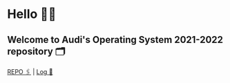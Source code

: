 # Hello 👋🏼
## Welcome to Audi's Operating System 2021-2022 repository 🗂
[REPO 🖇](https://github.com/anastasiaaaudiw/os212) | [Log 🧷](TXT/mylog.txt)
